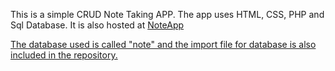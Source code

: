 This is a simple CRUD Note Taking APP.
The app uses HTML, CSS, PHP and Sql Database.
It is also hosted at <a href="http://mynoteapp.free.nf/">NoteApp


The database used is called "note" and the import file for database is also included in the repository.

